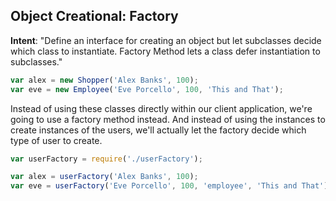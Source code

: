 ## Object Creational: Factory

**Intent**: "Define an interface for creating an object but let subclasses decide which class to instantiate. Factory Method lets a class defer instantiation to subclasses."

```js
var alex = new Shopper('Alex Banks', 100);
var eve = new Employee('Eve Porcello', 100, 'This and That');
```

 Instead of using these classes directly within our client application, we're going to use a factory method instead. And instead of using the instances to create instances of the users, we'll actually let the factory decide which type of user to create. 

 ```js
 var userFactory = require('./userFactory');

var alex = userFactory('Alex Banks', 100);
var eve = userFactory('Eve Porcello', 100, 'employee', 'This and That');
```